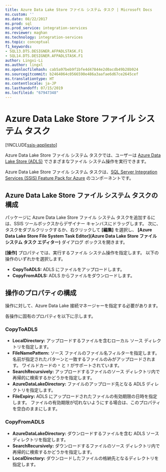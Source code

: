 ```yaml
---
title: Azure Data Lake Store ファイル システム タスク | Microsoft Docs
ms.custom: ''
ms.date: 08/22/2017
ms.prod: sql
ms.prod_service: integration-services
ms.reviewer: maghan
ms.technology: integration-services
ms.topic: conceptual
f1_keywords:
- SQL13.DTS.DESIGNER.AFPADLSTASK.F1
- SQL14.DTS.DESIGNER.AFPADLSTASK.F1
author: Lingxi-Li
ms.author: lingxl
ms.openlocfilehash: cab5a97beb9f1bfe4d47844e2d0acdb49b28b924
ms.sourcegitcommit: b2464064c0566590e486a3aafae6d67ce2645cef
ms.translationtype: HT
ms.contentlocale: ja-JP
ms.lasthandoff: 07/15/2019
ms.locfileid: "67947348"
---
```

# <a name="azure-data-lake-store-file-system-task"></a>Azure Data Lake Store ファイル システム タスク

[!INCLUDE[ssis-appliesto](../../includes/ssis-appliesto-ssvrpluslinux-asdb-asdw-xxx.md)]



Azure Data Lake Store ファイル システム タスクでは、ユーザーは [Azure Data Lake Store (ADLS)](https://azure.microsoft.com/services/data-lake-store/) でさまざまなファイル システム操作を実行できます。

Azure Data Lake Store ファイル システム タスクは、[SQL Server Integration Services (SSIS) Feature Pack for Azure](../../integration-services/azure-feature-pack-for-integration-services-ssis.md) のコンポーネントです。

## <a name="configure-the-azure-data-lake-store-file-system-task"></a>Azure Data Lake Store ファイル システム タスクの構成

パッケージに Azure Data Lake Store ファイル システム タスクを追加するには、SSIS ツールボックスからデザイナー キャンバスにドラッグします。 次に、タスクをダブルクリックするか、右クリックして **[編集]** を選択し、 **[Azure Data Lake Store File System Task Editor]\(Azure Data Lake Store ファイル システム タスク エディター\)** ダイアログ ボックスを開きます。

**[操作]** プロパティでは、実行するファイル システム操作を指定します。 以下の操作のいずれかを選択します。

- **CopyToADLS:** ADLS にファイルをアップロードします。
- **CopyFromADLS:** ADLS からファイルをダウンロードします。

## <a name="configure-the-properties-for-the-operation"></a>操作のプロパティの構成
操作に対して、Azure Data Lake 接続マネージャーを指定する必要があります。

各操作に固有のプロパティを以下に示します。

### <a name="copytoadls"></a>CopyToADLS
- **LocalDirectory:** アップロードするファイルを含むローカル ソース ディレクトリを指定します。
- **FileNamePattern:** ソース ファイルのファイル名フィルターを指定します。 名前が指定されたパターンと一致するファイルのみがアップロードされます。 ワイルドカードの `*` と `?` がサポートされています。
- **SearchRecursively:** アップロードするファイルのソース ディレクトリ内で再帰的に検索するかどうかを指定します。
- **AzureDataLakeDirectory:** ファイルのアップロード先となる ADLS ディレクトリを指定します。
- **FileExpiry:** ADLS にアップロードされたファイルの有効期限の日時を指定します。 ファイルの有効期限が切れないようにする場合は、このプロパティを空白のままにします。

### <a name="copyfromadls"></a>CopyFromADLS
- **AzureDataLakeDirectory:** ダウンロードするファイルを含む ADLS ソース ディレクトリを指定します。
- **SearchRecursively:** ダウンロードするファイルのソース ディレクトリ内で再帰的に検索するかどうかを指定します。
- **LocalDirectory:** ダウンロードしたファイルの格納先となるディレクトリを指定します。
